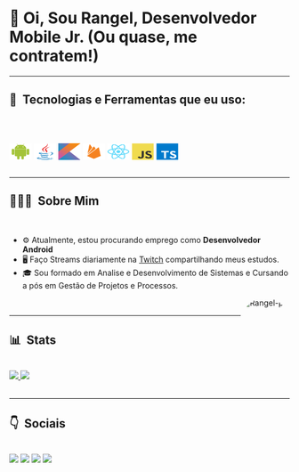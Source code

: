  # 👋 Oi, Sou Rangel, Desenvolvedor Mobile Jr. (Ou quase, me contratem!)
 <hr>

 ## 🧰 &nbsp;Tecnologias e Ferramentas que eu uso:
 &nbsp;
<div style="display: inline_block"><br>
  <img align="center" alt="Rangel-Android" height="30" width="40" src="https://raw.githubusercontent.com/devicons/devicon/master/icons/android/android-original.svg">
  <img align="center" alt="Rangel-Java" height="30" width="40" src="https://raw.githubusercontent.com/devicons/devicon/master/icons/java/java-original.svg">
  <img align="center" alt="Rangel-Kotlin" height="30" width="40" src="https://raw.githubusercontent.com/devicons/devicon/master/icons/kotlin/kotlin-original.svg">
  <img align="center" alt="Rangel-Firebase" height="30" width="40" src="https://raw.githubusercontent.com/devicons/devicon/master/icons/firebase/firebase-plain.svg">
  <img align="center" alt="Rangel-React" height="30" width="40" src="https://raw.githubusercontent.com/devicons/devicon/master/icons/react/react-original.svg">
  <img align="center" alt="Rangel-Js" height="30" width="40" src="https://raw.githubusercontent.com/devicons/devicon/master/icons/javascript/javascript-original.svg">
  <img align="center" alt="Rangel-Ts" height="30" width="40" src="https://raw.githubusercontent.com/devicons/devicon/master/icons/typescript/typescript-original.svg">
</div>
&nbsp;
<hr>

 ## 👨🏻‍💻 &nbsp;Sobre Mim
 &nbsp;
- ⚙️ Atualmente, estou procurando emprego como **Desenvolvedor Android**
- 🖥️ Faço Streams diariamente na <a href="https://twitch.tv/r4nngel">Twitch</a> compartilhando meus estudos.
- 🎓 Sou formado em Analise e Desenvolvimento de Sistemas e Cursando a pós em Gestão de Projetos e Processos.
<img align="right" alt="Rangel-pic" height="150" style="border-radius:50px;" src="https://i.pinimg.com/originals/5f/5f/c0/5f5fc0551266042ffeb3302bcd3b106f.gif">
&nbsp;
<hr>

## 📊 &nbsp;Stats
<div><br>
 <a href="https://github.com/marceloranngel">
 <img height="180em" src="https://github-readme-stats.vercel.app/api?username=marceloranngel&show_icons=true&theme=cobalt"/>
 <img height="180em" src="https://github-readme-stats.vercel.app/api/top-langs/?username=marceloranngel&layout=compact&langs_count=7&theme=dracula"/>
 </a>
</div>
&nbsp;
<hr>

## 👇 &nbsp;Sociais
<div><br>
  <a href="https://instagram.com/r4nngel" target="_blank"><img src="https://img.shields.io/badge/-Instagram-%23E4405F?style=for-the-badge&logo=instagram&logoColor=white" target="_blank"></a>
  <a href="https://www.twitch.tv/r4nngel" target="_blank"><img src="https://img.shields.io/badge/Twitch-9146FF?style=for-the-badge&logo=twitch&logoColor=white" target="_blank"></a>
  <a href = "mailto:marcelo.rcs@icloud.com"><img src="https://img.shields.io/badge/-Gmail-%23333?style=for-the-badge&logo=gmail&logoColor=white" target="_blank"></a>
  <a href="https://www.linkedin.com/in/marceloranngel" target="_blank"><img src="https://img.shields.io/badge/-LinkedIn-%230077B5?style=for-the-badge&logo=linkedin&logoColor=white" target="_blank"></a> 
</div>

 
